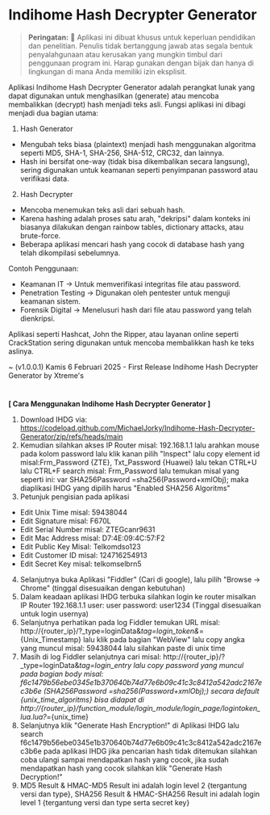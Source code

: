 # Indihome Hash Decrypter Generator

> **Peringatan:** :red_circle: Aplikasi ini dibuat khusus untuk keperluan pendidikan dan penelitian. Penulis tidak bertanggung jawab atas segala bentuk penyalahgunaan atau kerusakan yang mungkin timbul dari penggunaan program ini. Harap gunakan dengan bijak dan hanya di lingkungan di mana Anda memiliki izin eksplisit.

Aplikasi Indihome Hash Decrypter Generator adalah perangkat lunak yang dapat digunakan untuk menghasilkan (generate) atau mencoba membalikkan (decrypt) hash menjadi teks asli. Fungsi aplikasi ini dibagi menjadi dua bagian utama:

1. Hash Generator
- Mengubah teks biasa (plaintext) menjadi hash menggunakan algoritma seperti MD5, SHA-1, SHA-256, SHA-512, CRC32, dan lainnya.
- Hash ini bersifat one-way (tidak bisa dikembalikan secara langsung), sering digunakan untuk keamanan seperti penyimpanan password atau verifikasi data.

2. Hash Decrypter
- Mencoba menemukan teks asli dari sebuah hash.
- Karena hashing adalah proses satu arah, "dekripsi" dalam konteks ini biasanya dilakukan dengan rainbow tables, dictionary attacks, atau brute-force.
- Beberapa aplikasi mencari hash yang cocok di database hash yang telah dikompilasi sebelumnya.

Contoh Penggunaan:

- Keamanan IT → Untuk memverifikasi integritas file atau password.
- Penetration Testing → Digunakan oleh pentester untuk menguji keamanan sistem.
- Forensik Digital → Menelusuri hash dari file atau password yang telah dienkripsi.

Aplikasi seperti Hashcat, John the Ripper, atau layanan online seperti CrackStation sering digunakan untuk mencoba membalikkan hash ke teks aslinya.

~ (v1.0.0.1) Kamis 6 Februari 2025 - First Release Indihome Hash Decrypter Generator by Xtreme's

#
<b>[ Cara Menggunakan Indihome Hash Decrypter Generator ]</b>

1. Download IHDG via: https://codeload.github.com/MichaelJorky/Indihome-Hash-Decrypter-Generator/zip/refs/heads/main
2. Kemudian silahkan akses IP Router misal: 192.168.1.1 lalu arahkan mouse pada kolom password lalu klik kanan pilih "Inspect" lalu copy element id misal:Frm_Password {ZTE}, Txt_Password {Huawei} lalu tekan CTRL+U lalu CTRL+F search misal: Frm_Password lalu temukan misal yang seperti ini: var SHA256Password =sha256(Password+xmlObj); maka diaplikasi IHDG yang dipilih harus "Enabled SHA256 Algoritms"
3. Petunjuk pengisian pada aplikasi
- Edit Unix Time misal: 59438044
- Edit Signature misal: F670L
- Edit Serial Number misal: ZTEGcanr9631
- Edit Mac Address misal: D7:4E:09:4C:57:F2
- Edit Public Key Misal: Telkomdso123
- Edit Customer ID misal: 124716254913
- Edit Secret Key misal: telkomselbrn5
4. Selanjutnya buka Aplikasi "Fiddler" (Cari di google), lalu pilih "Browse → Chrome" (tinggal disesuaikan dengan kebutuhan)
5. Dalam keadaan aplikasi IHDG terbuka silahkan login ke router misalkan IP Router 192.168.1.1 user: user password: user1234 (Tinggal disesuaikan untuk login usernya)
6. Selanjutnya perhatikan pada log Fiddler temukan URL misal: http://{router_ip}/?_type=loginData&_tag=login_token&_={Unix_Timestamp} lalu klik pada bagian "WebView" lalu copy angka yang muncul misal: 59438044 lalu silahkan paste di unix time
7. Masih di log Fiddler selanjutnya cari misal: http://{router_ip}/?_type=loginData&_tag=login_entry lalu copy password yang muncul pada bagian body misal: f6c1479b56ebe0345e1b370640b74d77e6b09c41c3c8412a542adc2167ec3b6e (SHA256Password =sha256(Password+xmlObj);) secara default {unix_time_algoritms} bisa didapat di http://{router_ip}/function_module/login_module/login_page/logintoken_lua.lua?_={unix_time}
8. Selanjutnya klik "Generate Hash Encryption!" di Aplikasi IHDG lalu search f6c1479b56ebe0345e1b370640b74d77e6b09c41c3c8412a542adc2167ec3b6e pada aplikasi IHDG jika pencarian hash tidak ditemukan silahkan coba ulangi sampai mendapatkan hash yang cocok, jika sudah mendapatkan hash yang cocok silahkan klik "Generate Hash Decryption!"
9. MD5 Result & HMAC-MD5 Result ini adalah login level 2 {tergantung versi dan type}, SHA256 Result & HMAC-SHA256 Result ini adalah login level 1 {tergantung versi dan type serta secret key}

